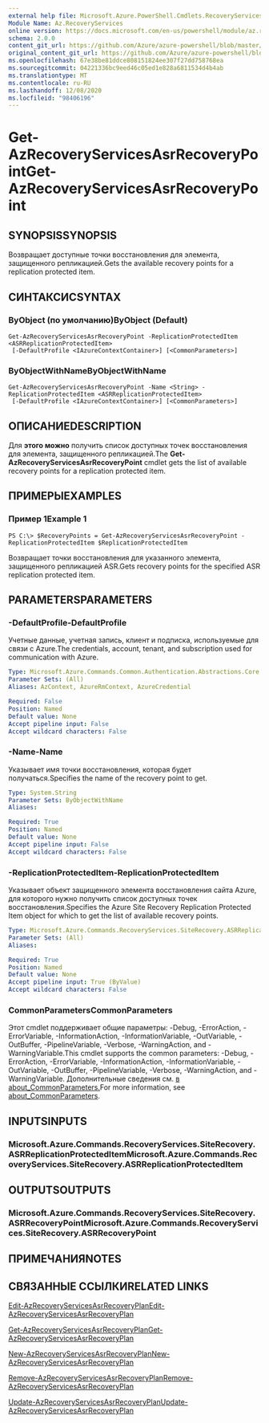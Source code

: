 ```yaml
---
external help file: Microsoft.Azure.PowerShell.Cmdlets.RecoveryServices.SiteRecovery.dll-Help.xml
Module Name: Az.RecoveryServices
online version: https://docs.microsoft.com/en-us/powershell/module/az.recoveryservices/get-azrecoveryservicesasrrecoverypoint
schema: 2.0.0
content_git_url: https://github.com/Azure/azure-powershell/blob/master/src/RecoveryServices/RecoveryServices/help/Get-AzRecoveryServicesAsrRecoveryPoint.md
original_content_git_url: https://github.com/Azure/azure-powershell/blob/master/src/RecoveryServices/RecoveryServices/help/Get-AzRecoveryServicesAsrRecoveryPoint.md
ms.openlocfilehash: 67e38be81ddce808151824ee307f27dd758768ea
ms.sourcegitcommit: 04221336bc9eed46c05ed1e828a6811534d4b4ab
ms.translationtype: MT
ms.contentlocale: ru-RU
ms.lasthandoff: 12/08/2020
ms.locfileid: "98406196"
---
```

# <span data-ttu-id="8887c-101">Get-AzRecoveryServicesAsrRecoveryPoint</span><span class="sxs-lookup"><span data-stu-id="8887c-101">Get-AzRecoveryServicesAsrRecoveryPoint</span></span>

## <span data-ttu-id="8887c-102">SYNOPSIS</span><span class="sxs-lookup"><span data-stu-id="8887c-102">SYNOPSIS</span></span>
<span data-ttu-id="8887c-103">Возвращает доступные точки восстановления для элемента, защищенного репликацией.</span><span class="sxs-lookup"><span data-stu-id="8887c-103">Gets the available recovery points for a replication protected item.</span></span>

## <span data-ttu-id="8887c-104">СИНТАКСИС</span><span class="sxs-lookup"><span data-stu-id="8887c-104">SYNTAX</span></span>

### <span data-ttu-id="8887c-105">ByObject (по умолчанию)</span><span class="sxs-lookup"><span data-stu-id="8887c-105">ByObject (Default)</span></span>
```
Get-AzRecoveryServicesAsrRecoveryPoint -ReplicationProtectedItem <ASRReplicationProtectedItem>
 [-DefaultProfile <IAzureContextContainer>] [<CommonParameters>]
```

### <span data-ttu-id="8887c-106">ByObjectWithName</span><span class="sxs-lookup"><span data-stu-id="8887c-106">ByObjectWithName</span></span>
```
Get-AzRecoveryServicesAsrRecoveryPoint -Name <String> -ReplicationProtectedItem <ASRReplicationProtectedItem>
 [-DefaultProfile <IAzureContextContainer>] [<CommonParameters>]
```

## <span data-ttu-id="8887c-107">ОПИСАНИЕ</span><span class="sxs-lookup"><span data-stu-id="8887c-107">DESCRIPTION</span></span>
<span data-ttu-id="8887c-108">Для **этого можно** получить список доступных точек восстановления для элемента, защищенного репликацией.</span><span class="sxs-lookup"><span data-stu-id="8887c-108">The **Get-AzRecoveryServicesAsrRecoveryPoint** cmdlet gets the list of available recovery points for a replication protected item.</span></span>

## <span data-ttu-id="8887c-109">ПРИМЕРЫ</span><span class="sxs-lookup"><span data-stu-id="8887c-109">EXAMPLES</span></span>

### <span data-ttu-id="8887c-110">Пример 1</span><span class="sxs-lookup"><span data-stu-id="8887c-110">Example 1</span></span>
```
PS C:\> $RecoveryPoints = Get-AzRecoveryServicesAsrRecoveryPoint -ReplicationProtectedItem $ReplicationProtectedItem
```

<span data-ttu-id="8887c-111">Возвращает точки восстановления для указанного элемента, защищенного репликацией ASR.</span><span class="sxs-lookup"><span data-stu-id="8887c-111">Gets recovery points for the specified ASR replication protected item.</span></span>

## <span data-ttu-id="8887c-112">PARAMETERS</span><span class="sxs-lookup"><span data-stu-id="8887c-112">PARAMETERS</span></span>

### <span data-ttu-id="8887c-113">-DefaultProfile</span><span class="sxs-lookup"><span data-stu-id="8887c-113">-DefaultProfile</span></span>
<span data-ttu-id="8887c-114">Учетные данные, учетная запись, клиент и подписка, используемые для связи с Azure.</span><span class="sxs-lookup"><span data-stu-id="8887c-114">The credentials, account, tenant, and subscription used for communication with Azure.</span></span>


```yaml
Type: Microsoft.Azure.Commands.Common.Authentication.Abstractions.Core.IAzureContextContainer
Parameter Sets: (All)
Aliases: AzContext, AzureRmContext, AzureCredential

Required: False
Position: Named
Default value: None
Accept pipeline input: False
Accept wildcard characters: False
```

### <span data-ttu-id="8887c-115">-Name</span><span class="sxs-lookup"><span data-stu-id="8887c-115">-Name</span></span>
<span data-ttu-id="8887c-116">Указывает имя точки восстановления, которая будет получаться.</span><span class="sxs-lookup"><span data-stu-id="8887c-116">Specifies the name of the recovery point to get.</span></span>

```yaml
Type: System.String
Parameter Sets: ByObjectWithName
Aliases:

Required: True
Position: Named
Default value: None
Accept pipeline input: False
Accept wildcard characters: False
```

### <span data-ttu-id="8887c-117">-ReplicationProtectedItem</span><span class="sxs-lookup"><span data-stu-id="8887c-117">-ReplicationProtectedItem</span></span>
<span data-ttu-id="8887c-118">Указывает объект защищенного элемента восстановления сайта Azure, для которого нужно получить список доступных точек восстановления.</span><span class="sxs-lookup"><span data-stu-id="8887c-118">Specifies the Azure Site Recovery Replication Protected Item object for which to get the list of available recovery points.</span></span>

```yaml
Type: Microsoft.Azure.Commands.RecoveryServices.SiteRecovery.ASRReplicationProtectedItem
Parameter Sets: (All)
Aliases:

Required: True
Position: Named
Default value: None
Accept pipeline input: True (ByValue)
Accept wildcard characters: False
```

### <span data-ttu-id="8887c-119">CommonParameters</span><span class="sxs-lookup"><span data-stu-id="8887c-119">CommonParameters</span></span>
<span data-ttu-id="8887c-120">Этот cmdlet поддерживает общие параметры: -Debug, -ErrorAction, -ErrorVariable, -InformationAction, -InformationVariable, -OutVariable, -OutBuffer, -PipelineVariable, -Verbose, -WarningAction, and -WarningVariable.</span><span class="sxs-lookup"><span data-stu-id="8887c-120">This cmdlet supports the common parameters: -Debug, -ErrorAction, -ErrorVariable, -InformationAction, -InformationVariable, -OutVariable, -OutBuffer, -PipelineVariable, -Verbose, -WarningAction, and -WarningVariable.</span></span> <span data-ttu-id="8887c-121">Дополнительные сведения см. [в about_CommonParameters.](http://go.microsoft.com/fwlink/?LinkID=113216)</span><span class="sxs-lookup"><span data-stu-id="8887c-121">For more information, see [about_CommonParameters](http://go.microsoft.com/fwlink/?LinkID=113216).</span></span>

## <span data-ttu-id="8887c-122">INPUTS</span><span class="sxs-lookup"><span data-stu-id="8887c-122">INPUTS</span></span>

### <span data-ttu-id="8887c-123">Microsoft.Azure.Commands.RecoveryServices.SiteRecovery.ASRReplicationProtectedItem</span><span class="sxs-lookup"><span data-stu-id="8887c-123">Microsoft.Azure.Commands.RecoveryServices.SiteRecovery.ASRReplicationProtectedItem</span></span>

## <span data-ttu-id="8887c-124">OUTPUTS</span><span class="sxs-lookup"><span data-stu-id="8887c-124">OUTPUTS</span></span>

### <span data-ttu-id="8887c-125">Microsoft.Azure.Commands.RecoveryServices.SiteRecovery.ASRRecoveryPoint</span><span class="sxs-lookup"><span data-stu-id="8887c-125">Microsoft.Azure.Commands.RecoveryServices.SiteRecovery.ASRRecoveryPoint</span></span>

## <span data-ttu-id="8887c-126">ПРИМЕЧАНИЯ</span><span class="sxs-lookup"><span data-stu-id="8887c-126">NOTES</span></span>

## <span data-ttu-id="8887c-127">СВЯЗАННЫЕ ССЫЛКИ</span><span class="sxs-lookup"><span data-stu-id="8887c-127">RELATED LINKS</span></span>

[<span data-ttu-id="8887c-128">Edit-AzRecoveryServicesAsrRecoveryPlan</span><span class="sxs-lookup"><span data-stu-id="8887c-128">Edit-AzRecoveryServicesAsrRecoveryPlan</span></span>](./Edit-AzRecoveryServicesAsrRecoveryPlan.md)

[<span data-ttu-id="8887c-129">Get-AzRecoveryServicesAsrRecoveryPlan</span><span class="sxs-lookup"><span data-stu-id="8887c-129">Get-AzRecoveryServicesAsrRecoveryPlan</span></span>](./Get-AzRecoveryServicesAsrRecoveryPlan.md)

[<span data-ttu-id="8887c-130">New-AzRecoveryServicesAsrRecoveryPlan</span><span class="sxs-lookup"><span data-stu-id="8887c-130">New-AzRecoveryServicesAsrRecoveryPlan</span></span>](./New-AzRecoveryServicesAsrRecoveryPlan.md)

[<span data-ttu-id="8887c-131">Remove-AzRecoveryServicesAsrRecoveryPlan</span><span class="sxs-lookup"><span data-stu-id="8887c-131">Remove-AzRecoveryServicesAsrRecoveryPlan</span></span>](./Remove-AzRecoveryServicesAsrRecoveryPlan.md)

[<span data-ttu-id="8887c-132">Update-AzRecoveryServicesAsrRecoveryPlan</span><span class="sxs-lookup"><span data-stu-id="8887c-132">Update-AzRecoveryServicesAsrRecoveryPlan</span></span>](./Update-AzRecoveryServicesAsrRecoveryPlan.md)
